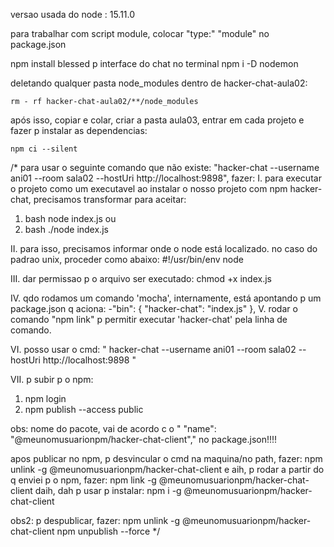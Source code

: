 versao usada do node : 15.11.0

para trabalhar com script module, colocar "type:" "module" no package.json

npm install blessed p interface do chat no terminal
npm i -D nodemon


deletando qualquer pasta node_modules dentro de hacker-chat-aula02:

```
rm - rf hacker-chat-aula02/**/node_modules
```

após isso, copiar e colar, criar a pasta aula03, entrar em cada projeto e fazer p instalar as dependencias:

```
npm ci --silent
```

/*
para usar o seguinte comando que não existe: "hacker-chat --username ani01 --room sala02 --hostUri http://localhost:9898", fazer:
I. para executar o projeto como um executavel ao instalar o nosso projeto com npm hacker-chat, precisamos transformar
para aceitar:
1. bash node index.js
ou
2. bash ./node index.js

II. para isso, precisamos informar onde o node está localizado. no caso do padrao unix, 
proceder como abaixo:
#!/usr/bin/env node

III. dar permissao p o arquivo ser executado: chmod +x index.js

IV. qdo rodamos um comando 'mocha', internamente, está apontando p um package.json q aciona:
-"bin": {
		"hacker-chat": "index.js"
	},
V. rodar o comando "npm link" p permitir executar 'hacker-chat' pela linha de comando.

VI. posso usar o cmd:
"
hacker-chat --username ani01 --room sala02 --hostUri http://localhost:9898
"

VII. p subir p o npm:
1. npm login
2. npm publish --access public


obs: nome do pacote, vai de acordo c o " "name": "@meunomusuarionpm/hacker-chat-client"," no package.json!!!!

apos publicar no npm, p desvincular o cmd na maquina/no path, fazer:
npm unlink -g @meunomusuarionpm/hacker-chat-client
e aih, p rodar a partir do q enviei p o npm, fazer:
npm link -g @meunomusuarionpm/hacker-chat-client
daih, dah p usar p instalar:
npm i -g @meunomusuarionpm/hacker-chat-client

obs2: p despublicar, fazer:
npm unlink -g @meunomusuarionpm/hacker-chat-client
npm unpublish --force
*/
